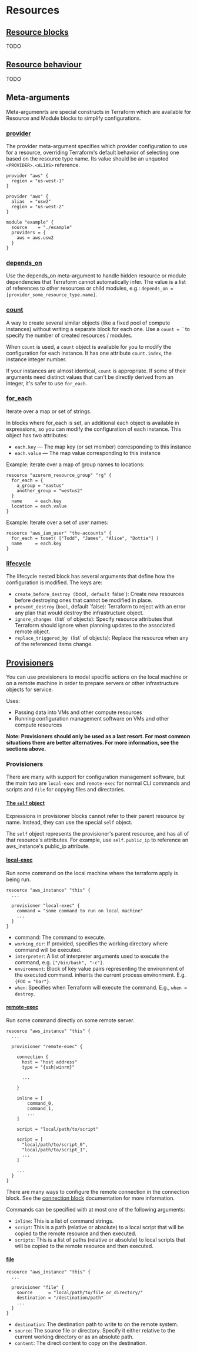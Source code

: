 # Resources

## [Resource blocks](https://developer.hashicorp.com/terraform/language/resources/syntax)

TODO

## [Resource behaviour](https://developer.hashicorp.com/terraform/language/resources/behavior)

TODO

## Meta-arguments

Meta-argumenrts are special constructs in Terraform which are available for Resource and Module
blocks to simplify configurations.

### [provider](https://developer.hashicorp.com/terraform/language/meta-arguments/resource-provider)

The provider meta-argument specifies which provider configuration to use for a resource, overriding
Terraform's default behavior of selecting one based on the resource type name. Its value should
be an unquoted `<PROVIDER>.<ALIAS>` reference.
```
provider "aws" {
  region = "us-west-1"
}

provider "aws" {
  alias  = "usw2"
  region = "us-west-2"
}

module "example" {
  source    = "./example"
  providers = {
    aws = aws.usw2
  }
}
```

### [depends_on](https://developer.hashicorp.com/terraform/language/meta-arguments/depends_on)

Use the depends_on meta-argument to handle hidden resource or module dependencies that
Terraform cannot automatically infer. The value is a list of references to other resources
or child modules, e.g.: `depends_on = [provider_some_resource_type.name]`.

### [count](https://developer.hashicorp.com/terraform/language/meta-arguments/count)

A way to create several similar objects (like a fixed pool of compute instances) without
writing a separate block for each one. Use a `count = `<integer>` to specify the
number of created resources / modules.

When `count` is used, a `count` object is available for you to modify the
configuration for each instance. It has one attribute `count.index`, the
instance integer number.

If your instances are almost identical, `count` is appropriate. If some of their arguments
need distinct values that can't be directly derived from an integer, it's safer to
use `for_each`.

### [for_each](https://developer.hashicorp.com/terraform/language/meta-arguments/for_each)

Iterate over a map or set of strings.

In blocks where for_each is set, an additional each object is available in expressions,
so you can modify the configuration of each instance. This object has two attributes:

- `each.key` — The map key (or set member) corresponding to this instance
- `each.value` — The map value corresponding to this instance

Example: iterate over a map of group names to locations:
```
resource "azurerm_resource_group" "rg" {
  for_each = {
    a_group = "eastus"
    another_group = "westus2"
  }
  name     = each.key
  location = each.value
}
```

Example: Iterate over a set of user names:
```
resource "aws_iam_user" "the-accounts" {
  for_each = toset( ["Todd", "James", "Alice", "Dottie"] )
  name     = each.key
}
```

### [lifecycle](https://developer.hashicorp.com/terraform/language/meta-arguments/lifecycle)

The lifecycle nested block has several arguments that define how the
configuration is modified. The keys are:
- `create_before_destroy (`bool`, default `false`): Create new resources before
  destroying ones that cannot be modified in place.
- `prevent_destroy` (`bool`, default `false): Terraform to reject with an error
  any plan that would destroy the infrastructure object.
- `ignore_changes (`list` of objects): Specify resource attributes that Terraform
  should ignore when planning updates to the associated remote object.
- `replace_triggered_by (`list` of objects): Replace the resource when any of
  the referenced items change.

## [Provisioners](https://developer.hashicorp.com/terraform/language/resources/provisioners/syntax)

You can use provisioners to model specific actions on the local machine or on a
remote machine in order to prepare servers or other infrastructure objects for service.

Uses:
- Passing data into VMs and other compute resources
- Running configuration management software on VMs and other compute resources

**Note: Provisioners should only be used as a last resort. For most common
situations there are better alternatives. For more information, see the
sections above.**

### Provisioners

There are many with support for configuration management software, but the main
two are  `local-exec` and `remote-exec` for normal CLI commands and scripts and
`file` for copying files and directories.

#### [The `self` object](https://developer.hashicorp.com/terraform/language/resources/provisioners/syntax#the-self-object)

Expressions in provisioner blocks cannot refer to their parent resource by name.
Instead, they can use the special `self` object.

The `self` object represents the provisioner's parent resource, and has all of
that resource's attributes. For example, use `self.public_ip` to reference an
aws_instance's public_ip attribute.

#### [local-exec](https://developer.hashicorp.com/terraform/language/resources/provisioners/local-exec)

Run some command on the local machine where the terraform apply is being run.

```
resource "aws_instance" "this" {
  ...

  provisioner "local-exec" {
    command = "some command to run on local machine"
    ...
  }
}
```

- command: The command to execute.
- `working_dir`: If provided, specifies the working directory where command will
  be executed.
- `interpreter`: A list of interpreter arguments used to execute the command,
  e.g. `["/bin/bash", "-c"]`.
- `environment`: Block of key value pairs representing the environment of the
  executed command. inherits the current process environment. E.g. `{FOO = "bar"}`.
- `when`: Specifies when Terraform will execute the command. E.g., `when = destroy`.

#### [remote-exec](https://developer.hashicorp.com/terraform/language/resources/provisioners/remote-exec)

Run some command directly on some remote server.

```
resource "aws_instance" "this" {
  ...

  provisioner "remote-exec" {

    connection {
      host = "host address"
      type = "{ssh|winrm}"

      ...

    }

    inline = [
        command_0,
        command_1,
        ...
    ]

    script = "local/path/to/script"

    script = [
      "local/path/to/script_0",
      "local/path/to/script_1",
      ...
    ]

    ...
  }
}
```

There are many ways to configure the remote connection in the connection block.
See the
[connection block](https://developer.hashicorp.com/terraform/language/resources/provisioners/connection)
documentation for more information.

Commands can be specified with at most one of the following arguments:
- `inline`: This is a list of command strings.
- `script`: This is a path (relative or absolute) to a local script that will
  be copied to the remote resource and then executed.
- `scripts`: This is a list of paths (relative or absolute) to local scripts
  that will be copied to the remote resource and then executed.

#### [file](https://developer.hashicorp.com/terraform/language/resources/provisioners/file)

```
resource "aws_instance" "this" {
  ...

  provisioner "file" {
    source      = "local/path/to/file_or_directory/"
    destination = "/destination/path"
    ...
  }
}
```

- `destination`: The destination path to write to on the remote system.
- `source`: The source file or directory. Specify it either relative to the current working directory or as an absolute path.
- `content`: The direct content to copy on the destination.
